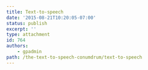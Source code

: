 ```yaml
---
title: Text-to-speech
date: '2015-08-21T10:20:05-07:00'
status: publish
excerpt: ''
type: attachment
id: 764
authors:
    - gpadmin
path: /the-text-to-speech-conumdrum/text-to-speech
---
```

<!DOCTYPE html PUBLIC "-//W3C//DTD HTML 4.0 Transitional//EN" "http://www.w3.org/TR/REC-html40/loose.dtd">
<?xml encoding="UTF-8">
